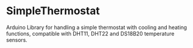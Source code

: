 # SimpleThermostat
Arduino Library for handling a simple thermostat with cooling and heating functions, compatible with DHT11, DHT22 and DS18B20 temperature sensors.
